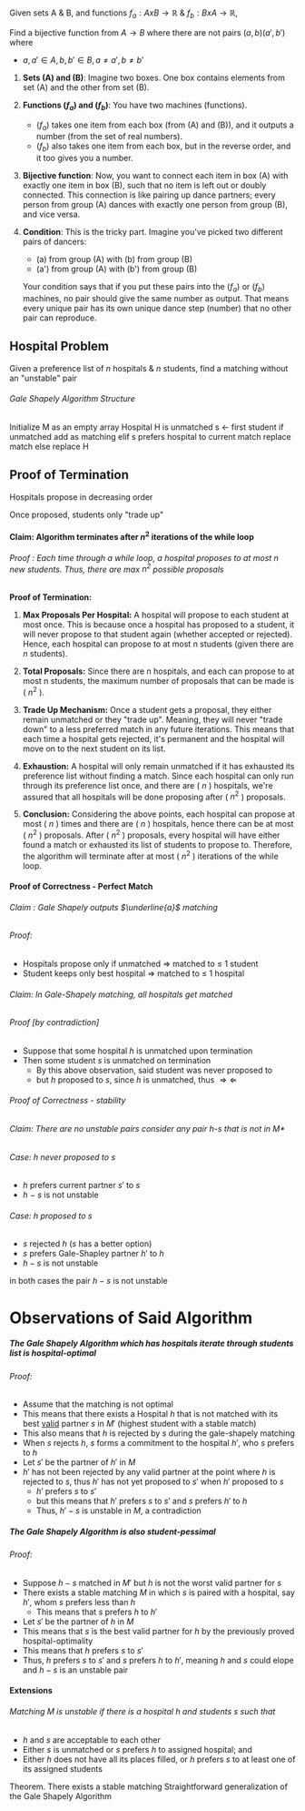 Given sets A & B, and functions $f_{a} : A x B \rightarrow \mathbb{R}$ & $f_{b} : B x A \rightarrow \mathbb{R}$,

Find a bijective function from $A \rightarrow B$ where there are not pairs $(a,b)(a',b')$ where 

- $a, a' \in A, b, b' \in B, a \neq a', b \neq b'$

1. **Sets \(A\) and \(B\)**: Imagine two boxes. One box contains elements from set \(A\) and the other from set \(B\). 

2. **Functions \($f_a$\) and \($f_b$\)**: You have two machines (functions). 
   - \($f_a$\) takes one item from each box (from \(A\) and \(B\)), and it outputs a number (from the set of real numbers).
   - \($f_b$\) also takes one item from each box, but in the reverse order, and it too gives you a number.

3. **Bijective function**: Now, you want to connect each item in box \(A\) with exactly one item in box \(B\), such that no item is left out or doubly connected. This connection is like pairing up dance partners; every person from group \(A\) dances with exactly one person from group \(B\), and vice versa.

4. **Condition**: This is the tricky part. Imagine you've picked two different pairs of dancers: 
   - \(a\) from group \(A\) with \(b\) from group \(B\)
   - \(a'\) from group \(A\) with \(b'\) from group \(B\)
   
   Your condition says that if you put these pairs into the \($f_a$\) or \($f_b$\) machines, no pair should give the same number as output. That means every unique pair has its own unique dance step (number) that no other pair can reproduce.

## Hospital Problem 

Given a preference list of $n$ hospitals & $n$ students, find a matching without an "unstable" pair
###### Gale Shapely Algorithm Structure

Initialize M as an empty array
	Hospital H is unmatched
	s $\leftarrow$ first student
		if unmatched
			add as matching
		elif s prefers hospital to current match
			replace match
		else
			replace H

## Proof of Termination

Hospitals propose in decreasing order

Once proposed, students only "trade up"

#### Claim: Algorithm terminates after $n^2$ iterations of the while loop

###### Proof : Each time through a while loop, a hospital proposes to at most n new students. Thus, there are max $n^2$ possible proposals

**Proof of Termination:**

1. **Max Proposals Per Hospital:** A hospital will propose to each student at most once. This is because once a hospital has proposed to a student, it will never propose to that student again (whether accepted or rejected). Hence, each hospital can propose to at most n students (given there are $n$ students).

2. **Total Proposals:** Since there are n hospitals, and each can propose to at most n students, the maximum number of proposals that can be made is \( $n^2$ \).

3. **Trade Up Mechanism:** Once a student gets a proposal, they either remain unmatched or they "trade up". Meaning, they will never "trade down" to a less preferred match in any future iterations. This means that each time a hospital gets rejected, it's permanent and the hospital will move on to the next student on its list.

4. **Exhaustion:** A hospital will only remain unmatched if it has exhausted its preference list without finding a match. Since each hospital can only run through its preference list once, and there are \( $n$ \) hospitals, we're assured that all hospitals will be done proposing after \( $n^2$ \) proposals.

5. **Conclusion:** Considering the above points, each hospital can propose at most \( $n$ \) times and there are \( $n$ \) hospitals, hence there can be at most \( $n^2$ \) proposals. After \( $n^2$ \) proposals, every hospital will have either found a match or exhausted its list of students to propose to. Therefore, the algorithm will terminate after at most \( $n^2$ \) iterations of the while loop.

#### Proof of Correctness - Perfect Match

###### Claim : Gale Shapely outputs $\underline{a}$ matching

###### Proof: 
- Hospitals propose only if unmatched $\Rightarrow$ matched to $\leq$ 1 student
- Student keeps only best hospital $\Rightarrow$ matched to $\leq$ 1 hospital

###### Claim: In Gale-Shapely matching, all hospitals get matched

###### Proof [by contradiction]
- Suppose that some hospital $h$ is unmatched upon termination
- Then some student $s$ is unmatched on termination
	- By this above observation, said student was never proposed to
	- but $h$ proposed to $s$, since $h$ is unmatched, thus $\Rightarrow\Leftarrow$

###### Proof of Correctness - stability
###### Claim: There are no unstable pairs consider any pair $h$-$s$ that is not in M*

###### Case: h never proposed to $s$ 
- $h$ prefers current partner $s'$ to $s$
- $h$ $-$ $s$ is not unstable

###### Case: $h$ proposed to $s$
- $s$ rejected $h$ ($s$ has a better option)
- $s$ prefers Gale-Shapley partner $h'$ to $h$
- $h - s$ is not unstable

in both cases the pair $h-s$ is not unstable

# Observations of Said Algorithm

##### The Gale Shapely Algorithm which has hospitals iterate through students list is hospital-optimal

###### Proof:
- Assume that the matching is not optimal
- This means that there exists a Hospital $h$ that is not matched with its best <u>valid</u> partner $s$ in $M'$  (highest student with a stable match)
- This also means that $h$ is rejected by $s$ during the gale-shapely matching
- When $s$ rejects $h$, $s$ forms a commitment to the hospital $h'$, who $s$ prefers to $h$
- Let $s'$ be the partner of $h'$ in $M$
- $h'$ has not been rejected by any valid partner at the point where $h$ is rejected to $s$, thus $h'$ has not yet proposed to $s'$ when $h'$ proposed to $s$ 
	- $h'$ prefers $s$ to $s'$
	- but this means that $h'$ prefers $s$ to $s'$ and $s$ prefers $h'$ to $h$
	- Thus, $h' - s$ is unstable in $M$, a contradiction
##### The Gale Shapely Algorithm is also student-pessimal
###### Proof:
- Suppose $h-s$ matched in $M'$ but $h$ is not the worst valid partner for $s$
- There exists a stable matching $M$ in which $s$ is paired with a hospital, say $h'$, whom $s$ prefers less than $h$
	- This means that $s$ prefers $h$ to $h'$
- Let $s'$ be the partner of $h$ in $M$
- This means that $s$ is the best valid partner for $h$ by the previously proved hospital-optimality
- This means that $h$ prefers $s$ to $s'$
- Thus, $h$ prefers $s$ to $s'$ and $s$ prefers $h$ to $h'$, meaning $h$ and $s$ could elope and $h-s$ is an unstable pair

#### Extensions
###### Matching M is unstable if there is a hospital h and students s such that 
- $h$ and $s$ are acceptable to each other
- Either $s$ is unmatched or $s$ prefers $h$ to assigned hospital; and
- Either $h$ does not have all its places filled, or $h$ prefers $s$ to at least one of its assigned students

Theorem. There exists a stable matching
Straightforward generalization of the Gale Shapely Algorithm